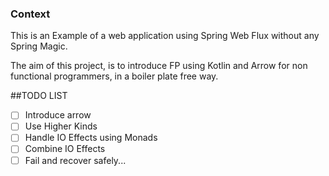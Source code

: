 ### Context

This is an Example of a web application using Spring Web Flux without any Spring Magic.

The aim of this project, is to introduce FP using Kotlin and Arrow for non functional programmers, in a boiler plate free way.  


##TODO LIST
 - [ ] Introduce arrow
 - [ ] Use Higher Kinds
 - [ ] Handle IO Effects using Monads
 - [ ] Combine IO Effects
 - [ ] Fail and recover safely...   
